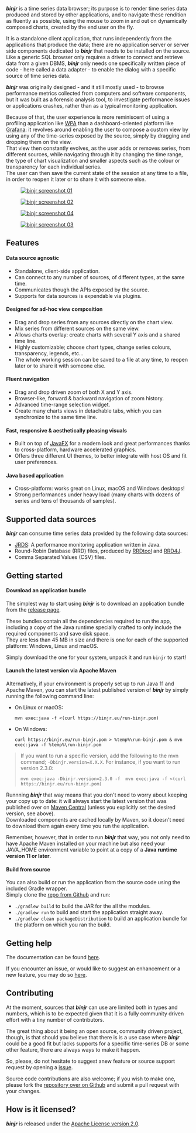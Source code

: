 ***binjr*** is a time series data browser; its purpose is to render time series data produced and stored by 
other applications, and to navigate these rendition as fluently as possible, using the mouse to zoom in and out on
dynamically composed charts, created by the end user on the fly.
 
It is a standalone client application, that runs independently from the applications that produce the data; there are
no application server or server side components dedicated to ***binjr*** that needs to be installed on the source.   
Like a generic SQL browser only requires a driver to connect and retrieve data from a given DBMS, ***binjr*** 
only needs one specifically written piece of code - here called a data adapter - to enable the dialog with a specific 
source of time series data.

***binjr*** was originally designed - and it still mostly used - to browse performance metrics collected from computers 
and software components, but it was built as a forensic analysis tool, to investigate performance issues or applications
crashes, rather than as a typical monitoring application.   

Because of that, the user experience is more reminiscent of using a profiling application like [WPA](https://docs.microsoft.com/en-us/windows-hardware/test/wpt/windows-performance-analyzer) 
than a dashboard-oriented platform like [Grafana](https://grafana.com/): it revolves around enabling the user to compose
a custom view by using any of the time-series exposed by the source, simply by dragging and dropping them on the view.  
That view then constantly evolves, as the user adds or removes series, from different sources, while navigating through 
it by changing the time range, the type of chart visualization and smaller aspects such as the colour or 
transparency for each individual series.  
The user can then save the current state of the session at any time to a file, in order to reopen it later or to share it 
with someone else.

<div id="PhotoGallery" class="photo-gallery">
  <figure class="photo-gallery--image">
    <a href="/assets/images/screenshot01.png" class="photo">
      <img src="/assets/images/screenshot01.png" alt="binjr screenshot 01">
    </a>
  </figure>
  <figure class="photo-gallery--image">
    <a href="/assets/images/screenshot02.png" class="photo">
      <img  src="/assets/images/screenshot02.png" alt="binjr screenshot  02">
    </a>
  </figure> 
   <figure class="photo-gallery--image">
    <a href="/assets/images/screenshot10.png" class="photo" >
      <img  src="/assets/images/screenshot10.png" alt="binjr screenshot  04">
    </a>
  </figure> 
  <figure class="photo-gallery--image">
    <a href="/assets/images/screenshot09.png" class="photo" >
      <img  src="/assets/images/screenshot09.png" alt="binjr screenshot  03">
    </a>
  </figure> 
</div>

## Features

#### Data source agnostic
  * Standalone, client-side application.
  * Can connect to any number of sources, of different types, at the same time.
  * Communicates though the APIs exposed by the source. 
  * Supports for data sources is expendable via plugins.
   
####  Designed for ad-hoc view composition
  * Drag and drop series from any sources directly on the chart view.
  * Mix series from different sources on the same view.
  * Allows charts overlay: create charts with several Y axis and a shared time line.
  * Highly customizable; choose chart types, change series colours, transparency, legends, etc...
  * The whole working session can be saved to a file at any time, to reopen later or to share it with someone else.  
   
####  Fluent navigation 
  * Drag and drop driven zoom of both X and Y axis.
  * Browser-like, forward & backward navigation of zoom history.
  * Advanced time-range selection widget.
  * Create many charts views in detachable tabs, which you can synchronize to the same time line.
  
####  Fast, responsive & aesthetically pleasing visuals
  * Built on top of [JavaFX](https://openjfx.io/) for a modern look and great performances thanks to cross-platform, hardware accelerated graphics.
  * Offers three different UI themes, to better integrate with host OS and fit user preferences.
    
####  Java based application 
  * Cross-platform: works great on Linux, macOS and Windows desktops!
  * Strong performances under heavy load (many charts with dozens of series and tens of thousands of samples).  

  
## Supported data sources

***binjr*** can consume time series data provided by the following data sources:

* [JRDS](http://jrds.fr): A performance monitoring application written in Java.
* Round-Robin Database (RRD) files, produced by [RRDtool](https://oss.oetiker.ch/rrdtool/) and [RRD4J](https://github.com/rrd4j/rrd4j).
* Comma Separated Values (CSV) files.

## Getting started

#### Download an application bundle

The simplest way to start using ***binjr*** is to download an application bundle from the [release page](https://github.com/binjr/binjr/releases/latest).  

These bundles contain all the dependencies required to run the app, including a copy of the Java runtime specially 
crafted to only include the required components and save disk space.  
They are less than 45 MB in size and there is one for each of the supported platform: Windows, Linux and macOS.

Simply download the one for your system, unpack it and run `binjr` to start!

#### Launch the latest version via Apache Maven
 
Alternatively, if your environment is properly set up to run Java 11 and Apache Maven, you can start the latest
 published version of ***binjr*** by simply running the following command line:

* On Linux or macOS:  
  ```
  mvn exec:java -f <(curl https://binjr.eu/run-binjr.pom)
  ```
  
* On Windows: 
  ```
  curl https://binjr.eu/run-binjr.pom > %temp%\run-binjr.pom & mvn exec:java -f %temp%\run-binjr.pom  
  ```
  
> If you want to run a specific version, add the following to the mvn command; `-Dbinjr.version=X.X.X`. For instance, if you want to run version 2.3.0:
>   ```
>   mvn exec:java -Dbinjr.version=2.3.0 -f  mvn exec:java -f <(curl https://binjr.eu/run-binjr.pom)
>   ```
  
Runnning ***binjr*** that way means that you don't need to worry about keeping your copy up to date: it will always start 
the latest version that was published over on [Maven Central](https://search.maven.org/search?q=g:%22eu.binjr%22) 
(unless you explicitly set the desired version, see above).   
Downloaded components are cached locally by Maven, so it doesn't need to download them again every time you 
run the application.

Remember, however, that in order to run ***binjr*** that way, you not only need to have Apache Maven installed on your 
machine but also need your JAVA_HOME environment variable to point at a copy of a __Java runtime version 11 or later__.

#### Build from source

You can also build or run the application from the source code using the included Gradle wrapper.  
Simply clone the [repo from Github](https://github.com/binjr/binjr/) and run:
* `./gradlew build` to build the JAR for the all the modules.
* `./gradlew run` to build and start the application straight away.
* `./gradlew clean packageDistribution` to build an application bundle for the platform on which you ran the build.
  
## Getting help

The documentation can be found [here](https://github.com/binjr/binjr/wiki/Reference).

If you encounter an issue, or would like to suggest an enhancement or a new feature, you may do so [here](https://github.com/binjr/binjr/issues).

## Contributing

At the moment, sources that ***binjr*** can use are limited both in types and numbers, which is to be expected given 
that it is a fully community driven effort with a tiny number of contributors.  

The great thing about it being an open source, community driven project, though, is that should you believe that there is 
 is a use case where ***binjr*** could be a good fit but lacks supports for a specific time-series DB or some other feature,
 there are always ways to make it happen.
 
So, please, do not hesitate to suggest anew  feature or source support request by opening a [issue](https://github.com/binjr/binjr/issues). 
 
Source code contributions are also welcome; if you wish to make one, please fork the [repository over on Github](https://github.com/binjr/binjr)
 and submit a pull request with your changes. 


## How is it licensed?

***binjr*** is released under the [Apache License version 2.0](https://github.com/binjr/binjr/blob/master/LICENSE.md).
